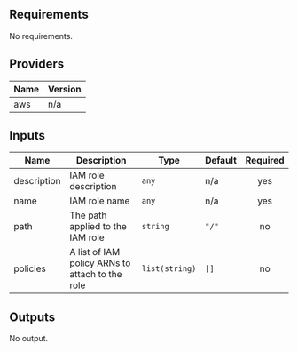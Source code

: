 ## Requirements

No requirements.

## Providers

| Name | Version |
|------|---------|
| aws | n/a |

## Inputs

| Name | Description | Type | Default | Required |
|------|-------------|------|---------|:--------:|
| description | IAM role description | `any` | n/a | yes |
| name | IAM role name | `any` | n/a | yes |
| path | The path applied to the IAM role | `string` | `"/"` | no |
| policies | A list of IAM policy ARNs to attach to the role | `list(string)` | `[]` | no |

## Outputs

No output.

